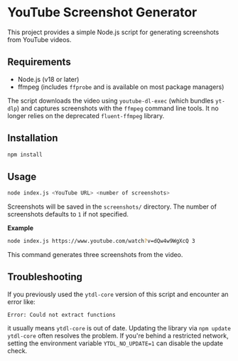 # YouTube Screenshot Generator

This project provides a simple Node.js script for generating screenshots from YouTube videos.

## Requirements

- Node.js (v18 or later)
- ffmpeg (includes `ffprobe` and is available on most package managers)

The script downloads the video using `youtube-dl-exec` (which bundles
`yt-dlp`) and captures screenshots with the `ffmpeg` command line tools.
It no longer relies on the deprecated `fluent-ffmpeg` library.

## Installation

```bash
npm install
```

## Usage

```bash
node index.js <YouTube URL> <number of screenshots>
```

Screenshots will be saved in the `screenshots/` directory. The number of screenshots defaults to `1` if not specified.

**Example**

```bash
node index.js https://www.youtube.com/watch?v=dQw4w9WgXcQ 3
```

This command generates three screenshots from the video.

## Troubleshooting

If you previously used the `ytdl-core` version of this script and encounter an
error like:

```
Error: Could not extract functions
```

it usually means `ytdl-core` is out of date. Updating the library via
`npm update ytdl-core` often resolves the problem. If you're behind a restricted
network, setting the environment variable `YTDL_NO_UPDATE=1` can disable the
update check.
